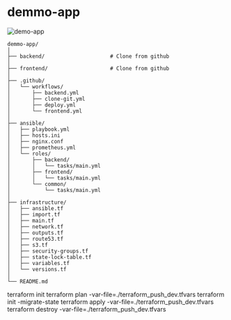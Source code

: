 # demmo-app

![demo-app](https://github.com/user-attachments/assets/88ba8e3c-0121-415d-9190-dd34fbcc3342)

```
demmo-app/
│
├── backend/                     # Clone from github
│
├── frontend/                    # Clone from github
│
├── .github/                     
│   └── workflows/
│       ├── backend.yml 
│       ├── clone-git.yml 
│       ├── deploy.yml     
│       └── frontend.yml
│
├── ansible/
│   ├── playbook.yml   
│   ├── hosts.ini 
│   ├── nginx.conf
│   ├── prometheus.yml    
│   └── roles/
│       ├── backend/
│       │   └── tasks/main.yml
│       ├── frontend/
│       │   └── tasks/main.yml
│       └── common/
│           └── tasks/main.yml 
│ 
├── infrastructure/
│   ├── ansible.tf
│   ├── import.tf
│   ├── main.tf
│   ├── network.tf
│   ├── outputs.tf  
│   ├── route53.tf   
│   ├── s3.tf 
│   ├── security-groups.tf
│   ├── state-lock-table.tf
│   ├── variables.tf
│   └── versions.tf
│
└── README.md
```

terraform init
terraform plan -var-file=./terraform_push_dev.tfvars
terraform init -migrate-state
terraform apply -var-file=./terraform_push_dev.tfvars
terraform destroy -var-file=./terraform_push_dev.tfvars